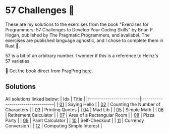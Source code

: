 # 57 Challenges :jigsaw:

These are my solutions to the exercises from the book "Exercises for Programmers: 57 Challenges to Develop Your Coding Skills" by Brian P. Hogan, published by The Pragmatic Programmers, and availabel. The exercises are published language agnostic, and I chose to complete them in Rust :crab:.

57 is a bit of an arbitrary number. I wonder if this is a reference to Heinz's 57 varieties.

:open_book: Get the book direct from PragProg [here](https://pragprog.com/titles/bhwb/exercises-for-programmers/).

## Solutions

All solutions linked below:
| Idx                      | Title                             |
|:-------------------------|:----------------------------------|
| [01](./ch01/src/main.rs) | Saying Hello                      |
| [02](./ch02/src/main.rs) | Counting the Number of Characters |
| [03](./ch03/src/main.rs) | Printing Quotes                   |
| [04](./ch04/src/main.rs) | Mad Lib                           |
| [05](./ch05/src/main.rs) | Simple Math                       |
| [06](./ch06/src/main.rs) | Retirement Calculator             |
| [07](./ch07/src/main.rs) | Area of a Rectangular Room        |
| [08](./ch08/src/main.rs) | Pizza Party                       |
| [09](./ch09/src/main.rs) | Paint Calculator                  |
| [10](./ch10/src/main.rs) | Self-Checkout                     |
| [11](./ch11/src/main.rs) | Currency Conversion               |
| [12](./ch12/src/main.rs) | Computing Simple Interest         |
